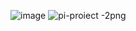![image](https://github.com/user-attachments/assets/ebe20d5e-c550-4f8d-a697-d31fd604d927)
![pi-proiect -2png](https://github.com/user-attachments/assets/97848f42-db0a-4fbf-905d-aa6a2e64e7a9)
